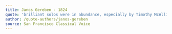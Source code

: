 ```yaml
---
title: Janos Gereben - 1824
quote: 'brilliant solos were in abundance, especially by Timothy McAllister...'
author: /quote-authors/janos-gereben
source: San Francisco Classical Voice
---
```

